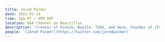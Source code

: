 ```yaml
---
title: Jared Palmer
date: 2021-01-14
time: 1pm PT / 9PM GMT
location: Q&A Channel on Reactiflux
description: 'Creator of Formik, Razzle, TSDX, and more. Founder of [Formium](https://twitter.com/FormiumHQ) and host of [The Undefined Podcast](https://twitter.com/theundefinedio)'
people: '[Jared Palmer](https://twitter.com/jaredpalmer)'
---
```

